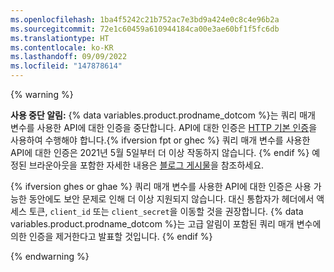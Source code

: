 ```yaml
---
ms.openlocfilehash: 1ba4f5242c21b752ac7e3bd9a424e0c8c4e96b2a
ms.sourcegitcommit: 72e1c60459a610944184ca00e3ae60bf1f5fc6db
ms.translationtype: HT
ms.contentlocale: ko-KR
ms.lasthandoff: 09/09/2022
ms.locfileid: "147878614"
---
```

{% warning %}

**사용 중단 알림:** {% data variables.product.prodname_dotcom %}는 쿼리 매개 변수를 사용한 API에 대한 인증을 중단합니다. API에 대한 인증은 [HTTP 기본 인증](/rest/overview/other-authentication-methods#via-oauth-and-personal-access-tokens)을 사용하여 수행해야 합니다.{% ifversion fpt or ghec %} 쿼리 매개 변수를 사용한 API에 대한 인증은 2021년 5월 5일부터 더 이상 작동하지 않습니다. {% endif %}  예정된 브라운아웃을 포함한 자세한 내용은 [블로그 게시물](https://developer.github.com/changes/2020-02-10-deprecating-auth-through-query-param/)을 참조하세요.

{% ifversion ghes or ghae %} 쿼리 매개 변수를 사용한 API에 대한 인증은 사용 가능한 동안에도 보안 문제로 인해 더 이상 지원되지 않습니다. 대신 통합자가 헤더에서 액세스 토큰, `client_id` 또는 `client_secret`을 이동할 것을 권장합니다. {% data variables.product.prodname_dotcom %}는 고급 알림이 포함된 쿼리 매개 변수에 의한 인증을 제거한다고 발표할 것입니다. {% endif %}

{% endwarning %}
